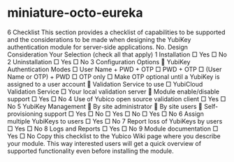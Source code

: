 # miniature-octo-eureka

6 Checklist
This section provides a checklist of capabilities to be supported and the considerations to be 
made when designing the YubiKey authentication module for server-side applications.
No. Design Consideration Your Selection (check all that apply)
1 Installation □ Yes □ No
2 Uninstallation □ Yes □ No
3
Configuration Options
 YubiKey Authentication Modes □ User Name + PWD + OTP
□ PWD + OTP
□ (User Name or OTP) + PWD
□ OTP only
□ Make OTP optional until a YubiKey is 
assigned to a user account
 Validation Service to use
□ YubiCloud Validation Service
□ Your local validation server
 Module enable/disable support □ Yes □ No
4 Use of Yubico open source validation 
client
□ Yes □ No
5 YubiKey Management
 By site administrator
 By site users
 Self-provisioning support
□ Yes □ No
□ Yes □ No
□ Yes □ No
6 Assign multiple YubiKeys to users □ Yes □ No
7 Report loss of YubiKeys by users □ Yes □ No
8 Logs and Reports □ Yes □ No
9 Module documentation □ Yes □ No
Copy this checklist to the Yubico Wiki page where you describe your module. This way 
interested users will get a quick overview of supported functionality even before installing the 
module.
